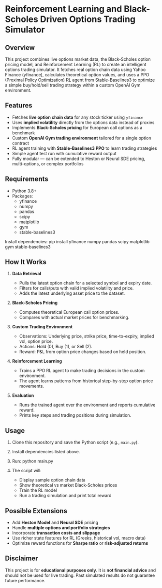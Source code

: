 # Reinforcement Learning and Black-Scholes Driven Options Trading Simulator

## Overview
This project combines live options market data, the Black-Scholes option pricing model, and Reinforcement Learning (RL) to create an intelligent options trading simulator.
It fetches real option chain data using Yahoo Finance (yfinance), calculates theoretical option values, and uses a PPO (Proximal Policy Optimization) RL agent from Stable-Baselines3 to optimize a simple buy/hold/sell trading strategy within a custom OpenAI Gym environment.

## Features
- Fetches **live option chain data** for any stock ticker using `yfinance`
- Uses **implied volatility** directly from the options data instead of proxies
- Implements **Black-Scholes pricing** for European call options as a benchmark
- Custom **OpenAI Gym trading environment** tailored for a single option contract
- RL agent training with **Stable-Baselines3 PPO** to learn trading strategies
- Simple agent test run with cumulative reward output
- Fully modular — can be extended to Heston or Neural SDE pricing, multi-options, or complex portfolios

## Requirements
- Python 3.8+
- Packages:
    - yfinance
    - numpy
    - pandas
    - scipy
    - matplotlib
    - gym
    - stable-baselines3

Install dependencies:
pip install yfinance numpy pandas scipy matplotlib gym stable-baselines3


## How It Works
1. **Data Retrieval**
   - Pulls the latest option chain for a selected symbol and expiry date.
   - Filters for calls/puts with valid implied volatility and price.
   - Adds the latest underlying asset price to the dataset.

2. **Black-Scholes Pricing**
   - Computes theoretical European call option prices.
   - Compares with actual market prices for benchmarking.

3. **Custom Trading Environment**
   - Observations: Underlying price, strike price, time-to-expiry, implied vol, option price.
   - Actions: Hold (0), Buy (1), or Sell (2).
   - Reward: P&L from option price changes based on held position.

4. **Reinforcement Learning**
   - Trains a PPO RL agent to make trading decisions in the custom environment.
   - The agent learns patterns from historical step-by-step option price movements.

5. **Evaluation**
   - Runs the trained agent over the environment and reports cumulative reward.
   - Prints key steps and trading positions during simulation.

## Usage
1. Clone this repository and save the Python script (e.g., `main.py`).
2. Install dependencies listed above.
3. Run:
python main.py

4. The script will:
   - Display sample option chain data
   - Show theoretical vs market Black-Scholes prices
   - Train the RL model
   - Run a trading simulation and print total reward

## Possible Extensions
- Add **Heston Model** and **Neural SDE** pricing
- Handle **multiple options and portfolio strategies**
- Incorporate **transaction costs and slippage**
- Use richer state features for RL (Greeks, historical vol, macro data)
- Optimize reward functions for **Sharpe ratio** or **risk-adjusted returns**

## Disclaimer
This project is for **educational purposes only**.
It is **not financial advice** and should not be used for live trading.
Past simulated results do not guarantee future performance.
